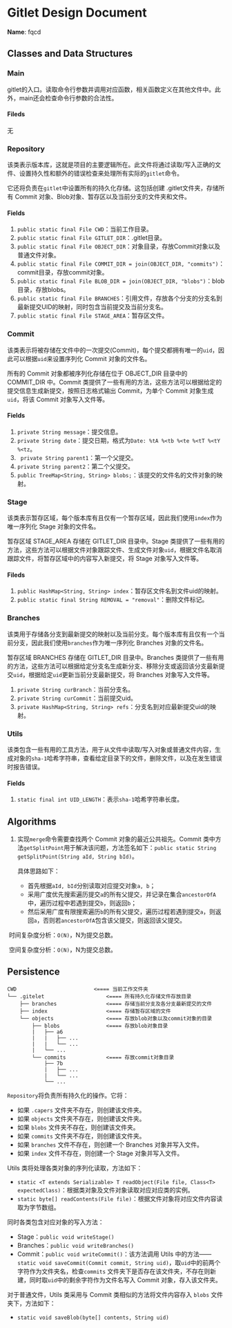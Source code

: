 # Gitlet Design Document

**Name**: fqcd

## Classes and Data Structures



### Main

gitlet的入口。读取命令行参数并调用对应函数，相关函数定义在其他文件中。此外，main还会检查命令行参数的合法性。

#### Fileds

无



### Repository

该类表示版本库，这就是项目的主要逻辑所在。此文件将通过读取/写入正确的文件、设置持久性和额外的错误检查来处理所有实际的`gitlet`命令。

它还将负责在`gitlet`中设置所有的持久化存储。这包括创建 .gitlet文件夹，存储所有 Commit 对象、Blob对象、暂存区以及当前分支的文件夹和文件。

#### Fields

1. `public static final File CWD`：当前工作目录。
2. `public static final File GITLET_DIR`：.gitlet目录。
3. `public static final File OBJECT_DIR`：对象目录，存放Commit对象以及普通文件对象。
4. `public static final File COMMIT_DIR = join(OBJECT_DIR, "commits")`：commit目录，存放commit对象。
5. `public static final File BLOB_DIR = join(OBJECT_DIR, "blobs")`：blob目录，存放blobs。
6. `public static final File BRANCHES`：引用文件，存放各个分支的分支名到最新提交UID的映射，同时包含当前提交及当前分支名。
7. `public static final File STAGE_AREA`：暂存区文件。



### Commit

该类表示将被存储在文件中的一次提交(Commit)，每个提交都拥有唯一的`uid`，因此可以根据`uid`来设置序列化 Commit 对象的文件名。

所有的 Commit 对象都被序列化存储在位于 OBJECT_DIR 目录中的 COMMIT_DIR 中。Commit 类提供了一些有用的方法，这些方法可以根据给定的提交信息生成新提交，按照日志格式输出 Commit，为单个 Commit 对象生成`uid`，将该 Commit 对象写入文件等。

#### Fields

1. `private String message`：提交信息。
2. `private String date`：提交日期，格式为`Date: %tA %<tb %<te %<tT %<tY %<tz`。
3. ` private String parent1`：第一个父提交。
4. `private String parent2`：第二个父提交。
5. `public TreeMap<String, String> blobs;`：该提交的文件名的文件对象的映射。



### Stage

该类表示暂存区域，每个版本库有且仅有一个暂存区域，因此我们使用`index`作为唯一序列化 Stage 对象的文件名。

暂存区域 STAGE_AREA 存储在 GITLET_DIR 目录中。Stage 类提供了一些有用的方法，这些方法可以根据文件对象跟踪文件、生成文件对象`uid`，根据文件名取消跟踪文件，将暂存区域中的内容写入新提交，将 Stage 对象写入文件等。

#### Fileds

1. `public HashMap<String, String> index`：暂存区文件名到文件uid的映射。
1. `public static final String REMOVAL = "removal"`：删除文件标记。



### Branches

该类用于存储各分支到最新提交的映射以及当前分支。每个版本库有且仅有一个当前分支，因此我们使用`branches`作为唯一序列化 Branches 对象的文件名。

暂存区域 BRANCHES 存储在 GITLET_DIR 目录中。Branches 类提供了一些有用的方法，这些方法可以根据给定分支名生成新分支、移除分支或返回该分支最新提交`uid`，根据给定`uid`更新当前分支最新提交，将 Branches 对象写入文件等。

1. `private String curBranch`：当前分支名。
2. `private String curCommit`：当前提交uid。
3. `private HashMap<String, String> refs`：分支名到对应最新提交uid的映射。



### Utils

该类包含一些有用的工具方法，用于从文件中读取/写入对象或普通文件内容，生成对象的`sha-1`哈希字符串，查看给定目录下的文件，删除文件，以及在发生错误时报告错误。

#### Fields

1. `static final int UID_LENGTH`：表示`sha-1`哈希字符串长度。



## Algorithms

1. 实现`merge`命令需要查找两个 Commit 对象的最近公共祖先。Commit 类中方法`getSplitPoint`用于解决该问题，方法签名如下：`public static String getSplitPoint(String aId, String bId)`。

   具体思路如下：

   - 首先根据`aId, bId`分别读取对应提交对象`a, b`；
   - 采用广度优先搜索遍历提交`a`的所有父提交，并记录在集合`ancestorOfA`中，遍历过程中若遇到提交`b`，则返回`b`；
   - 然后采用广度有限搜索遍历`b`的所有父提交，遍历过程若遇到提交`a`，则返回`a`，否则若`ancestorOfA`包含该父提交，则返回该父提交。

​	时间复杂度分析：`O(N)`，N为提交总数。

​	空间复杂度分析：`O(N)`，N为提交总数。



## Persistence

```
CWD                         <==== 当前工作文件夹
└── .gitelet                    <==== 所有持久化存储文件存放目录
    ├── branches                <==== 存储当前分支及各分支最新提交的文件
    ├── index					<==== 存储暂存区域的文件
    └── objects                 <==== 存放blob对象以及commit对象的目录
        ├── blobs               <==== 存放blob对象目录
        |   ├── a6
        |	|	├── ...
        |	|	└── ...
        |	└──	...
        └── commits				<==== 存放commit对象目录
			├── 7b
        	|	├── ...
        	|	└── ...
        	└──	...
```

`Repository`将负责所有持久化的操作。它将：

- 如果 `.capers` 文件夹不存在，则创建该文件夹。
- 如果 `objects` 文件夹不存在，则创建该文件夹。
- 如果 `blobs` 文件夹不存在，则创建该文件夹。
- 如果 `commits` 文件夹不存在，则创建该文件夹。
- 如果 `branches` 文件不存在，则创建一个 Branches 对象并写入文件。
- 如果 `index` 文件不存在，则创建一个 Stage 对象并写入文件。

Utils 类将处理各类对象的序列化读取，方法如下：

- `static <T extends Serializable> T readObject(File file, Class<T> expectedClass)`：根据类对象及文件对象读取对应对应类的实例。
- `static byte[] readContents(File file)`：根据文件对象将对应文件内容读取为字节数组。

同时各类包含对应对象的写入方法：

- Stage：`public void writeStage()`
- Branches：`public void writeBranches()`
- Commit：`public void writeCommit()`：该方法调用 Utils 中的方法——`static void saveCommit(Commit commit, String uid)`，取`uid`中的前两个字符作为文件夹名，检查`commits` 文件夹下是否存在该文件夹，不存在则新建，同时取`uid`中的剩余字符作为文件名写入 Commit 对象，存入该文件夹。

对于普通文件，Utils 类采用与 Commit 类相似的方法将文件内容存入 `blobs` 文件夹下，方法如下：

- `static void saveBlob(byte[] contents, String uid)`
